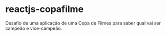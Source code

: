 # reactjs-copafilme
Desafio de uma aplicação de uma Copa de Filmes para saber qual vai ser campeão e vice-campeão.
